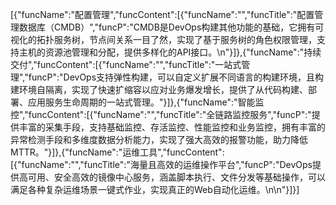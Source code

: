 [{"funcName":"配置管理","funcContent":[{"funcName":"","funcTitle":"配置管理数据库（CMDB）","funcP":"CMDB是DevOps构建其他功能的基础，它拥有可视化的拓扑服务树，节点间关系一目了然，实现了基于服务树的角色权限管理，支持主机的资源池管理和分配，提供多样化的API接口。\n"}]},{"funcName":"持续交付","funcContent":[{"funcName":"","funcTitle":"一站式管理","funcP":"DevOps支持弹性构建，可以自定义扩展不同语言的构建环境，且构建环境自隔离，实现了快速扩缩容以应对业务爆发增长，提供了从代码构建、部署、应用服务生命周期的一站式管理。"}]},{"funcName":"智能监控","funcContent":[{"funcName":"","funcTitle":"全链路监控服务","funcP":"提供丰富的采集手段，支持基础监控、存活监控、性能监控和业务监控，拥有丰富的异常检测手段和多维度数据分析能力，实现了强大高效的报警功能，助力降低MTTR。"}]},{"funcName":"运维工具","funcContent":[{"funcName":"","funcTitle":"海量且高效的运维操作平台","funcP":"DevOps提供高可用、安全高效的镜像中心服务，涵盖脚本执行、文件分发等基础操作，可以满足各种复杂运维场景一键式作业，实现真正的Web自动化运维。\n\n"}]}]